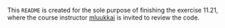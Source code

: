 This `README` is created for the sole purpose of finishing the exercise 11.21, where the course instructor [mluukkai](https://github.com/mluukkai) is invited to review the code.